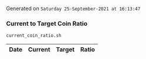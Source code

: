Generated on `Saturday 25-September-2021 at 16:13:47`

### Current to Target Coin Ratio
`current_coin_ratio.sh`

Date|Current|Target|Ratio
---|---|---|---
